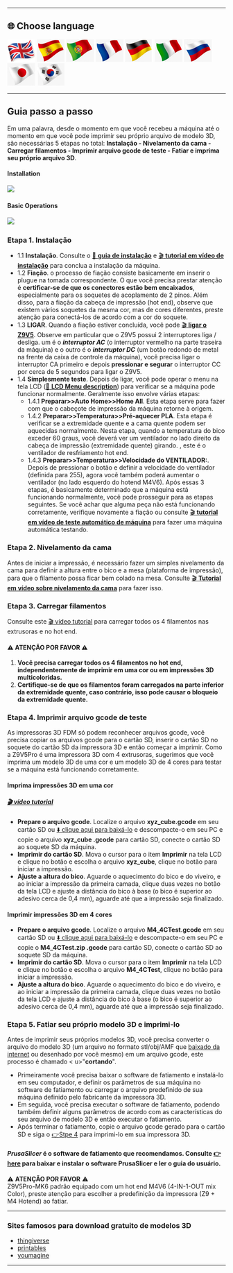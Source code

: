 [LCD_MENU]: https://github.com/ZONESTAR3D/Z9/tree/main/Z9V5/Z9V5-MK6/LCDMENU_Description.md
[PRUSA_SLICER]: https://github.com/ZONESTAR3D/Slicing-Guide/tree/master/PrusaSlicer
[VIDEO_POWERON]: https://github.com/ZONESTAR3D/Z9/assets/29502731/02fa8e57-a292-4aa5-bb7b-eaa703e3fc1b
[VIDEO_BEDLEVEL]: https://youtu.be/jNf98S0u2VQ
[VIDEO_LOADFILAMENT]: https://youtu.be/1rr4dXRxKc4
[VIDEO_PRINT1C]: https://youtu.be/NbVy8NjKt_s

----
## <a id="choose-language">:globe_with_meridians: Choose language </a>
[![](../lanpic/EN.png)](./step_by_step.md)
[![](../lanpic/ES.png)](./step_by_step-es.md)
[![](../lanpic/PT.png)](./step_by_step-pt.md)
[![](../lanpic/FR.png)](./step_by_step-fr.md)
[![](../lanpic/DE.png)](./step_by_step-de.md)
[![](../lanpic/IT.png)](./step_by_step-it.md)
[![](../lanpic/RU.png)](./step_by_step-ru.md)
[![](../lanpic/JP.png)](./step_by_step-jp.md)
[![](../lanpic/KR.png)](./step_by_step-kr.md)

----
## Guia passo a passo
Em uma palavra, desde o momento em que você recebeu a máquina até o momento em que você pode imprimir seu próprio arquivo de modelo 3D, são necessárias 5 etapas no total: **Instalação - Nivelamento da cama - Carregar filamentos - Imprimir arquivo gcode de teste - Fatiar e imprima seu próprio arquivo 3D**.
#### Installation
[![](https://img.youtube.com/vi/pdr8nLl3T3w/0.jpg)](https://www.youtube.com/watch?v=pdr8nLl3T3w)
#### Basic Operations
[![](https://img.youtube.com/vi/GrCOZ4ADHeA/0.jpg)](https://www.youtube.com/watch?v=GrCOZ4ADHeA)

### <a id ="a1">Etapa 1. Instalação</a>
- 1.1 **Instalação**. Consulte o [:book: **guia de instalação**](./1.Installation/Installation.md) e [:clapper: **tutorial em vídeo de instalação**](https://youtu.be/pdr8nLl3T3w) para conclua a instalação da máquina.
- 1.2 **Fiação**. o processo de fiação consiste basicamente em inserir o plugue na tomada correspondente. O que você precisa prestar atenção é **certificar-se de que os conectores estão bem encaixados**, especialmente para os soquetes de acoplamento de 2 pinos. Além disso, para a fiação da cabeça de impressão (hot end), observe que existem vários soquetes da mesma cor, mas de cores diferentes, preste atenção para conectá-los de acordo com a cor do soquete.
- 1.3 **LIGAR**. Quando a fiação estiver concluída, você pode [:clapper: **ligar o Z9V5**][VIDEO_POWERON]. Observe em particular que o Z9V5 possui 2 interruptores liga / desliga. um é o ***interruptor AC*** (o interruptor vermelho na parte traseira da máquina) e o outro é o ***interruptor DC*** (um botão redondo de metal na frente da caixa de controle da máquina), você precisa ligar o interruptor CA primeiro e depois **pressionar e segurar** o interruptor CC por cerca de 5 segundos para ligar o Z9V5.
- 1.4 **Simplesmente teste**. Depois de ligar, você pode operar o menu na tela LCD ([:book: **LCD Menu description**](./2.Operation/LCDMENU_Description.md)) para verificar se a máquina pode funcionar normalmente. Geralmente isso envolve várias etapas:
   - 1.4.1 **Preparar>>Auto Home>>Home All**. Esta etapa serve para fazer com que o cabeçote de impressão da máquina retorne à origem.
   - 1.4.2 **Preparar>>Temperatura>>Pré-aquecer PLA**. Esta etapa é verificar se a extremidade quente e a cama quente podem ser aquecidas normalmente. Nesta etapa, quando a temperatura do bico exceder 60 graus, você deverá ver um ventilador no lado direito da cabeça de impressão (extremidade quente) girando. , este é o ventilador de resfriamento hot end.
   - 1.4.3 **Preparar>>Temperatura>>Velocidade do VENTILADOR:**. Depois de pressionar o botão e definir a velocidade do ventilador (definida para 255), agora você também poderá aumentar o ventilador (no lado esquerdo do hotend M4V6).
   Após essas 3 etapas, é basicamente determinado que a máquina está funcionando normalmente, você pode prosseguir para as etapas seguintes. Se você achar que alguma peça não está funcionando corretamente, verifique novamente a fiação ou consulte [:clapper: **tutorial em vídeo de teste automático de máquina**](https://youtu.be/Mf92BlmKA0A) para fazer uma máquina automática testando.

### <a id ="a2">Etapa 2. Nivelamento da cama</a>
Antes de iniciar a impressão, é necessário fazer um simples nivelamento da cama para definir a altura entre o bico e a mesa (plataforma de impressão), para que o filamento possa ficar bem colado na mesa. Consulte [:clapper: **Tutorial em vídeo sobre nivelamento da cama**][VIDEO_BEDLEVEL] para fazer isso.

### <a id ="a3">Etapa 3. Carregar filamentos</a>
Consulte este [:clapper: vídeo tutorial][VIDEO_LOADFILAMENT] para carregar todos os 4 filamentos nas extrusoras e no hot end.
#### :warning: ATENÇÃO POR FAVOR :warning:
1. **Você precisa carregar todos os 4 filamentos no hot end, independentemente de imprimir em uma cor ou em impressões 3D multicoloridas.**
2. **Certifique-se de que os filamentos foram carregados na parte inferior da extremidade quente, caso contrário, isso pode causar o bloqueio da extremidade quente.**

### <a id ="a4">Etapa 4. Imprimir arquivo gcode de teste</a>
As impressoras 3D FDM só podem reconhecer arquivos gcode, você precisa copiar os arquivos gcode para o cartão SD, inserir o cartão SD no soquete do cartão SD da impressora 3D e então começar a imprimir.
Como a Z9V5Pro é uma impressora 3D com 4 extrusoras, sugerimos que você imprima um modelo 3D de uma cor e um modelo 3D de 4 cores para testar se a máquina está funcionando corretamente.
#### Imprima impressões 3D em uma cor
##### [:clapper: vídeo tutorial][VIDEO_PRINT1C]
- **Prepare o arquivo gcode**. Localize o arquivo **xyz_cube.gcode** em seu cartão SD ou [:arrow_down: clique aqui para baixá-lo](./3.Test_gcode/xyz_cube.zip) e descompacte-o em seu PC e copie o arquivo **xyz_cube .gcode** para cartão SD, conecte o cartão SD ao soquete SD da máquina.
- **Imprimir do cartão SD**. Mova o cursor para o item **Imprimir** na tela LCD e clique no botão e escolha o arquivo **xyz_cube**, clique no botão para iniciar a impressão.
- **Ajuste a altura do bico**. Aguarde o aquecimento do bico e do viveiro, e ao iniciar a impressão da primeira camada, clique duas vezes no botão da tela LCD e ajuste a distância do bico à base (o bico é superior ao adesivo cerca de 0,4 mm), aguarde até que a impressão seja finalizado.
#### Imprimir impressões 3D em 4 cores
- **Prepare o arquivo gcode**. Localize o arquivo **M4_4CTest.gcode** em seu cartão SD ou [:arrow_down: clique aqui para baixá-lo](./3.Test_gcode/M4_4CTest.zip) e descompacte-o em seu PC e copie o **M4_4CTest.zip .gcode** para cartão SD, conecte o cartão SD ao soquete SD da máquina.
- **Imprimir do cartão SD**. Mova o cursor para o item **Imprimir** na tela LCD e clique no botão e escolha o arquivo **M4_4CTest**, clique no botão para iniciar a impressão.
- **Ajuste a altura do bico**. Aguarde o aquecimento do bico e do viveiro, e ao iniciar a impressão da primeira camada, clique duas vezes no botão da tela LCD e ajuste a distância do bico à base (o bico é superior ao adesivo cerca de 0,4 mm), aguarde até que a impressão seja finalizado.

### <a id ="a5">Etapa 5. Fatiar seu próprio modelo 3D e imprimi-lo</a>
Antes de imprimir seus próprios modelos 3D, você precisa converter o arquivo do modelo 3D (um arquivo no formato stl/obj/AMF que [baixado da internet](#a6) ou desenhado por você mesmo) em um arquivo gcode, este processo é chamado < u>"**cortando**"</u>.
- Primeiramente você precisa baixar o software de fatiamento e instalá-lo em seu computador, e definir os parâmetros de sua máquina no software de fatiamento ou carregar o arquivo predefinido de sua máquina definido pelo fabricante da impressora 3D.
- Em seguida, você precisa executar o software de fatiamento, podendo também definir alguns parâmetros de acordo com as características do seu arquivo de modelo 3D e então executar o fatiamento.
- Após terminar o fatiamento, copie o arquivo gcode gerado para o cartão SD e siga o [:point_right:Stpe 4](#a4) para imprimi-lo em sua impressora 3D.
#### *PrusaSlicer* é o software de fatiamento que recomendamos. Consulte [:point_right:here][PRUSA_SLICER] para baixar e instalar o software PrusaSlicer e ler o guia do usuário.
:warning: **ATENÇÃO POR FAVOR** :warning:     
Z9V5Pro-MK6 padrão equipado com um hot end M4V6 (4-IN-1-OUT mix Color), preste atenção para escolher a predefinição da impressora (Z9 + M4 Hotend) ao fatiar.

----
### <a id ="a6">Sites famosos para download gratuito de modelos 3D</a>
- [thingiverse](https://www.thingiverse.com/)  
- [printables](https://www.printables.com/)  
- [youmagine](https://www.youmagine.com/)   
----